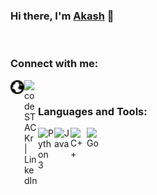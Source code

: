 ### Hi there, I'm  [Akash][website] 👋


<br />

### Connect with me:

[<img align="left" alt="codeSTACKr.com" width="22px" src="https://raw.githubusercontent.com/iconic/open-iconic/master/svg/globe.svg" />][website]
[<img align="left" alt="codeSTACKr | LinkedIn" width="22px" src="https://cdn.jsdelivr.net/npm/simple-icons@v3/icons/linkedin.svg" />][linkedin]


<br />

### Languages and Tools:

[<img align="left" alt="Python 3" width="26px" src="https://img.icons8.com/color/144/000000/python--v2.png"/>][website]
[<img align="left" alt="Java" width="26px" src="https://img.icons8.com/color/144/000000/java-coffee-cup-logo--v1.png" />][website]
[<img align="left" alt="C++" width="26px" src="https://img.icons8.com/color/240/000000/c-plus-plus-logo.png" />][website]
[<img align="left" alt="Go" width="26px" src="https://img.icons8.com/color/144/000000/golang.png" />][website]


<br />
<br />


[website]: http://aksahdash.me
[linkedin]: https://www.linkedin.com/in/akashdash458/
[leetcode]: https://leetcode.com/akashdash458/

<!-- 


 -->